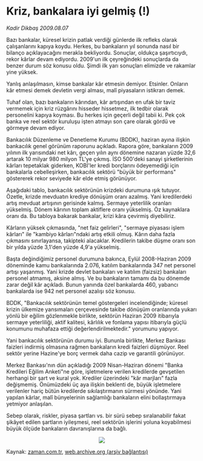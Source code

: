 # Kriz, bankalara iyi gelmiş (!)

*Kadir Dikbaş 2009.08.07*

<tr><td class="metin" colspan="2" style="padding-top: 20px; padding-left: 5px; padding-right: 10px;">Bazı bankalar, küresel krizin patlak verdiği günlerde ilk refleks olarak çalışanlarını kapıya koydu. Herkes, bu bankaların yıl sonunda nasıl bir bilanço açıklayacağını merakla bekliyordu. Sonuçlar, oldukça şaşırtıcıydı, rekor kârlar devam ediyordu. 2009'un ilk çeyreğindeki sonuçlarda da benzer durum söz konusu oldu. Şimdi ilk yarı sonuçları elimizde ve rakamlar yine yüksek.</td></tr><tr><td class="metin" colspan="2" style="padding-top: 20px; padding-left: 5px; padding-right: 10px;"><p> Yanlış anlaşılmasın, kimse bankalar kâr etmesin demiyor. Etsinler. Onların kâr etmesi demek devletin vergi alması, malî piyasaların istikrarı demek.
<p> Tuhaf olan, bazı bankaların kârından, kâr artışından en ufak bir taviz vermemek için kriz rüzgârını hisseder hissetmez, ilk tedbir olarak personelini kapıya koyması. Bu herkes için geçerli değil tabii ki. Pek çok banka ve reel sektör kuruluşu işten atmayı son çare olarak gördü ve görmeye devam ediyor.
<p> Bankacılık Düzenleme ve Denetleme Kurumu (BDDK), haziran ayına ilişkin bankacılık genel görünüm raporunu açıkladı. Rapora göre, bankaların 2009 yılının ilk yarısındaki net kârı, geçen yılın aynı dönemine nazaran yüzde 32,6 artarak 10 milyar 980 milyon TL'ye çıkmış. İSO 500'deki sanayi şirketlerinin kârları tepetaklak giderken, KOBİ'ler kredi borçlarını ödeyemediği için bankalarla cebelleşirken, bankacılık sektörü "büyük bir performans" göstererek rekor seviyede kâr elde etmiş görünüyor.
<p> Aşağıdaki tablo, bankacılık sektörünün krizdeki durumuna ışık tutuyor. Özetle, krizde mevduatın krediye dönüşüm oranı azalmış. Yani kredilerdeki artış mevduat artışının gerisinde kalmış. Sermaye yeterlilik oranları yükselmiş. Dönem kârının toplam aktiflere oranı yükselmiş. Öz kaynaklara oranı da. Bu tabloya bakarak bankalar, krizi kâra çevirmiş diyebiliriz.
<p> Kârların yüksek çıkmasında, "net faiz gelirleri", "sermaye piyasası işlem kârları" ile "kambiyo kârları"ndaki artış etkili olmuş. Kârın daha fazla çıkmasını sınırlayansa, takipteki alacaklar. Kredilerin takibe düşme oranı son bir yılda yüzde 3,1'den yüzde 4,9'a yükselmiş.
<p> Başta değindiğimiz personel durumuna bakınca, Eylül 2008-Haziran 2009 döneminde kamu bankalarında 2.076, katılım bankalarında 347 net personel artışı yaşanmış. Yani krizde devlet bankaları ve katılım (faizsiz) bankaları personel atmamış, aksine almış. Ve bu bankaların tamamı da bu dönemde zarar değil kâr açıkladı. Bunun yanında özel bankalarda 460, yabancı bankalarda ise 942 net personel azalışı söz konusu. 
<p> BDDK, "Bankacılık sektörünün temel göstergeleri incelendiğinde; küresel krizin ülkemize yansımaları çerçevesinde takibe dönüşüm oranlarında yukarı yönlü bir eğilim gözlenmekle birlikte, sektörün Haziran 2009 itibarıyla sermaye yeterliliği, aktif kalitesi, kârlılık ve fonlama yapısı itibarıyla güçlü konumunu muhafaza ettiği değerlendirilmektedir." yorumunu yapıyor.
<p> Yani bankacılık sektörünün durumu iyi. Bununla birlikte, Merkez Bankası faizleri indirmiş olmasına rağmen bankaların kredi faizleri düşmüyor. Reel sektör yerine Hazine'ye borç vermek daha cazip ve garantili görünüyor.
<p> Merkez Bankası'nın dün açıkladığı 2009 Nisan-Haziran dönemi "Banka Kredileri Eğilim Anketi"ne göre, işletmelere verilen kredilerde gevşetilen herhangi bir şart ve kural yok. Krediler üzerindeki "kâr marjları" fazla değişmemiş. Önümüzdeki üç aya ilişkin beklenti de, büyük işletmelere verilenler hariç bütün kredilerde sıkılaştırmanın sürmesi yönünde. Yani yapılan kârlar, malî bünyelerinin sağlamlığı bankaların elini bollaştırmaya yetmiyor anlaşılan.
<p> Sebep olarak, riskler, piyasa şartları vs. bir sürü sebep sıralanabilir fakat şikâyet edilen şartların iyileşmesi, reel sektörün işlerini yoluna koyabilmesi büyük ölçüde bankaların davranışlarına da bağlı. 
<p>
<p><p align="center"><img border="0" src="http://web.archive.org/web/20090904232637im_/http://medya.zaman.com.tr/2009/08/07/tablo.gif"/><br/></p></p></p></p></p></p></p></p></p></p></p></p></p></td></tr>

Kaynak: [zaman.com.tr](http://zaman.com.tr/yazar.do?yazino=877838), [web.archive.org (arşiv bağlantısı)](http://web.archive.org/web/20090904232637/http://www.zaman.com.tr:80/yazar.do?yazino=877838)

